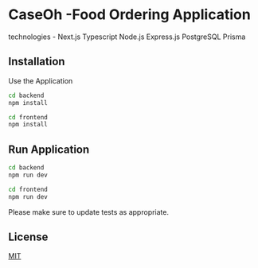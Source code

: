 # CaseOh -Food Ordering Application 

 technologies - Next.js Typescript Node.js Express.js  PostgreSQL Prisma

## Installation

Use the Application  

```bash
cd backend
npm install 

cd frontend
npm install 
```
## Run Application

```bash
cd backend
npm run dev

cd frontend
npm run dev
```
Please make sure to update tests as appropriate.

## License

[MIT](https://choosealicense.com/licenses/mit/)
